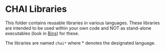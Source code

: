 # CHAI Libraries

This folder contains reusable libraries in various languages. These libraries are intended to be used within your own code and NOT as stand-alone executables (look in [Bins](../Bins)) for these.

The libraries are named `chai*` where \* denotes the designated language.
